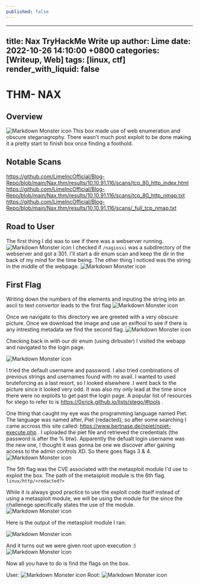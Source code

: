 ```yaml
---
published: false
---
```

---
title: Nax TryHackMe Write up
author: Lime
date: 2022-10-26 14:10:00 +0800
categories: [Writeup, Web]
tags: [linux, ctf]
render_with_liquid: false
---

# THM- NAX

## Overview
<img src="https://raw.githubusercontent.com/LimeIncOfficial/Blog-Repo/main/Nax.thm/Screen%20Shot%202022-03-17%20at%2012.02.35%20AM.png"
     alt="Markdown Monster icon"
     style="width: auto; max-width: 100%; height: auto;" />
This box made use of web enumeration and obscure steganagrophy. There wasn't much post exploit to be done making it a pretty start to finish box once finding a foothold. 

## Notable Scans
https://github.com/LimeIncOfficial/Blog-Repo/blob/main/Nax.thm/results/10.10.91.116/scans/tcp_80_http_index.html
https://github.com/LimeIncOfficial/Blog-Repo/blob/main/Nax.thm/results/10.10.91.116/scans/tcp_80_http_nmap.txt
https://github.com/LimeIncOfficial/Blog-Repo/blob/main/Nax.thm/results/10.10.91.116/scans/_full_tcp_nmap.txt

## Road to User
The first thing I did was to see if there was a webserver running. 
<img src="https://raw.githubusercontent.com/LimeIncOfficial/Blog-Repo/main/Nax.thm/Screen%20Shot%202022-03-17%20at%2012.25.06%20AM.png"
     alt="Markdown Monster icon"
     style="width: auto; max-width: 100%; height: auto;" />
I checked if `/nagiosxi` was a subdirectory of the webserver and got a 301. I'll start a dir enum scan and keep the dir in the back of my mind for the time being. The other thing I noticed was the string in the middle of the webpage.
<img src="https://raw.githubusercontent.com/LimeIncOfficial/Blog-Repo/main/Nax.thm/Screen%20Shot%202022-03-17%20at%201.00.06%20AM.png"
     alt="Markdown Monster icon"
     style="width: auto; max-width: 100%; height: auto;" />

## First Flag 
 Writing down the numbers of the elements and inputing the string into an ascii to text convertor leads to the first flag 
<img src="https://raw.githubusercontent.com/LimeIncOfficial/Blog-Repo/main/Nax.thm/Screen%20Shot%202022-03-17%20at%2012.33.28%20AM.png"
     alt="Markdown Monster icon"
     style="width: auto; max-width: 100%; height: auto;" />
 
 Once we navigate to this directory we are greeted with a very obscure picture. Once we download the image and use an exiftool to see if there is any intresting metadata we find the second flag.
<img src="https://raw.githubusercontent.com/LimeIncOfficial/Blog-Repo/main/Nax.thm/Screen%20Shot%202022-03-17%20at%2012.36.52%20AM.png"
     alt="Markdown Monster icon"
     style="width: auto; max-width: 100%; height: auto;" />
 
 Checking back in with our dir enum (using dirbuster) I visited the webapp and navigated to the login page.
 
<img src="https://raw.githubusercontent.com/LimeIncOfficial/Blog-Repo/main/Nax.thm/Screen%20Shot%202022-03-17%20at%201.00.06%20AM.png"
     alt="Markdown Monster icon"
     style="width: auto; max-width: 100%; height: auto;" />
 
 I tried the default username and password. I also tried combinations of previous strings and usernames found with no avail. I wanted to used bruteforcing as a last resort, so I looked elsewhere .I went back to the picture since it looked very odd. It was also my only lead at the time since there were no exploits to get past the login page. A popular list of resources for stego to refer to is https://0xrick.github.io/lists/stego/#tools . 
 
 One thing that caught my eye was the programming language named Piet. The language was named after, Piet {redacted}, so after some searching I came accross this site called: https://www.bertnase.de/npiet/npiet-execute.php . I uploaded the piet file and retrieved the credentials (the password is after the % btw). Apparently the defualt login username was the new one, I thought it was gonna be one we discover after gaining access to the admin controls XD. So there goes flags 3 & 4. 
<img src="https://raw.githubusercontent.com/LimeIncOfficial/Blog-Repo/main/Nax.thm/Screen%20Shot%202022-03-17%20at%201.31.36%20AM.png"
     alt="Markdown Monster icon"
     style="width: auto; max-width: 100%; height: auto;" />
 
 The 5th flag was the CVE associated with the metasploit module I'd use to exploit the box. The path of the metasploit module is the 6th flag. `linux/http/<redacted?>`
 
 While it is always good practice to use the exploit code itself instead of using a metasploit module, we will be using the module for the since the challenege specifically states the use of the module. 
<img src="https://raw.githubusercontent.com/LimeIncOfficial/Blog-Repo/main/Nax.thm/Screen%20Shot%202022-03-17%20at%202.05.47%20AM.png"
     alt="Markdown Monster icon"
     style="width: auto; max-width: 100%; height: auto;" />
 
 Here is the output of the metasploit module I ran:
 
<img src="https://github.com/LimeIncOfficial/Blog-Repo/blob/main/Nax.thm/Screen%20Shot%202022-03-17%20at%202.14.08%20AM.png?raw=true"
     alt="Markdown Monster icon"
     style="width: auto; max-width: 100%; height: auto;" />
 
 And it turns out we were given root upon execution :)
 <img src="https://raw.githubusercontent.com/LimeIncOfficial/Blog-Repo/main/Nax.thm/Screen%20Shot%202022-03-17%20at%202.14.53%20AM.png"
     alt="Markdown Monster icon"
     style="width: auto; max-width: 100%; height: auto;" />
 
 Now all you have to do is find the flags on the box.
 
 User:
<img src="https://raw.githubusercontent.com/LimeIncOfficial/Blog-Repo/main/Nax.thm/Screen%20Shot%202022-03-17%20at%202.23.36%20AM.png"
     alt="Markdown Monster icon"
     style="width: auto; max-width: 100%; height: auto;" />
 Root:
<img src="https://raw.githubusercontent.com/LimeIncOfficial/Blog-Repo/main/Nax.thm/Screen%20Shot%202022-03-17%20at%202.17.20%20AM.png"
     alt="Markdown Monster icon"
     style="width: auto; max-width: 100%; height: auto;" />


